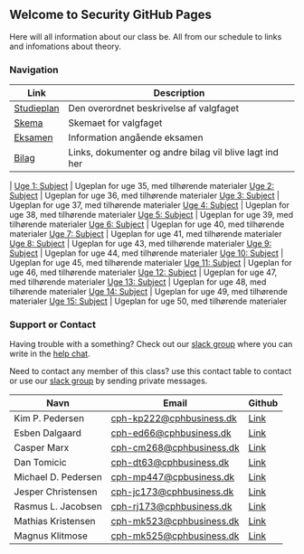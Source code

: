 ## Welcome to Security GitHub Pages

Here will all information about our class be. All from our schedule to links and infomations about theory. 

### Navigation

Link | Description
------------ | -------------
[Studieplan](./pages/studieplan.md) | Den overordnet beskrivelse af valgfaget
[Skema](./pages/skema.md) | Skemaet for valgfaget
[Eksamen](./pages/eksamen.md) | Information angående eksamen
[Bilag](./pages/bilag.md) | Links, dokumenter og andre bilag vil blive lagt ind her
 | 
[Uge 1: Subject](./pages/week_01) | Ugeplan for uge 35, med tilhørende materialer
[Uge 2: Subject](./pages/week_02) | Ugeplan for uge 36, med tilhørende materialer
[Uge 3: Subject](./pages/week_03) | Ugeplan for uge 37, med tilhørende materialer
[Uge 4: Subject](./pages/week_04) | Ugeplan for uge 38, med tilhørende materialer
[Uge 5: Subject](./pages/week_05) | Ugeplan for uge 39, med tilhørende materialer
[Uge 6: Subject](./pages/week_06) | Ugeplan for uge 40, med tilhørende materialer
[Uge 7: Subject](./pages/week_07) | Ugeplan for uge 41, med tilhørende materialer
[Uge 8: Subject](./pages/week_08) | Ugeplan for uge 43, med tilhørende materialer
[Uge 9: Subject](./pages/week_09) | Ugeplan for uge 44, med tilhørende materialer
[Uge 10: Subject](./pages/week_10) | Ugeplan for uge 45, med tilhørende materialer
[Uge 11: Subject](./pages/week_11) | Ugeplan for uge 46, med tilhørende materialer
[Uge 12: Subject](./pages/week_12) | Ugeplan for uge 47, med tilhørende materialer
[Uge 13: Subject](./pages/week_13) | Ugeplan for uge 48, med tilhørende materialer
[Uge 14: Subject](./pages/week_14) | Ugeplan for uge 49, med tilhørende materialer
[Uge 15: Subject](./pages/week_15) | Ugeplan for uge 50, med tilhørende materialer

### Support or Contact

Having trouble with a something? Check out our [slack group](https://datamatiker-security.slack.com/) where you can write in the [help chat](https://app.slack.com/client/TMGKRJMJR/CM58R2AKD).

Need to contact any member of this class? use this contact table to contact or use our [slack group](https://datamatiker-security.slack.com/) by sending private messages.

Navn | Email | Github
------------ | ------------- | -------------
Kim P. Pedersen | cph-kp222@cphbusiness.dk | [Link](https://github.com/KimHotDK)
Esben Dalgaard | cph-ed66@cphbusiness.dk | [Link](https://github.com/Edunno)
Casper Marx | cph-cm268@cphbusiness.dk | [Link](https://github.com/Marx02)
Dan Tomicic | cph-dt63@cphbusiness.dk | [Link](https://github.com/godlikecpu)
Michael D. Pedersen | cph-mp447@cpbusiness.dk | [Link](https://github.com/mich561d)
Jesper Christensen | cph-jc173@cphbusiness.dk | [Link](https://github.com/jesper3005)
Rasmus L. Jacobsen | cph-rj173@cphbusiness.dk | [Link](https://github.com/RasmusLynge)
Mathias Kristensen | cph-mk523@cphbusiness.dk | [Link](https://github.com/mathiasbk1)
Magnus Klitmose | cph-mk525@cphbusiness.dk | [Link](https://github.com/Magmose)
